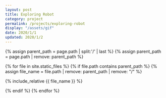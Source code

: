 ```yaml
---
layout: post
title: Exploring Robot
category: project
permalink: /projects/exploring-robot
display: "/assets/gif"
date: 2020/1/1
updated: 2020/1/2
---
```


{% assign parent_path = page.path | split:'/' | last %}
{% assign parent_path = page.path | remove:  parent_path %}

{% for file in site.static_files %}
{% if file.path contains parent_path %}
{% assign file_name = file.path | remove:  parent_path | remove:  "/" %}

{% include_relative {{ file_name }} %}

{% endif %}
{% endfor %}